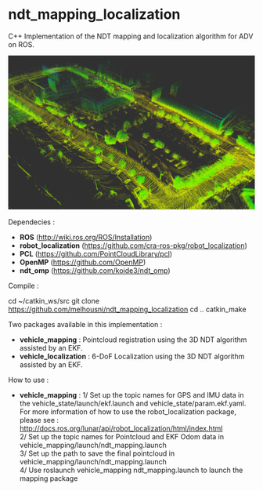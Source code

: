 # ndt_mapping_localization
C++ Implementation of the NDT mapping and localization algorithm for ADV on ROS.

![NDT Results](/image.png)

Dependecies :

- **ROS** (http://wiki.ros.org/ROS/Installation)
- **robot_localization** (https://github.com/cra-ros-pkg/robot_localization)
- **PCL** (https://github.com/PointCloudLibrary/pcl)
- **OpenMP** (https://github.com/OpenMP)
- **ndt_omp** (https://github.com/koide3/ndt_omp)

Compile :

cd ~/catkin_ws/src
git clone https://github.com/melhousni/ndt_mapping_localization
cd ..
catkin_make

Two packages available in this implementation :

- **vehicle_mapping** : Pointcloud registration using the 3D NDT algorithm assisted by an EKF.
- **vehicle_localization** : 6-DoF Localization using the 3D NDT algorithm assisted by an EKF.

How to use :

- **vehicle_mapping** : 
  1/ Set up the topic names for GPS and IMU data in the vehicle_state/launch/ekf.launch and vehicle_state/param.ekf.yaml. For more information of how to use the robot_localization package, please see : http://docs.ros.org/lunar/api/robot_localization/html/index.html  
  2/ Set up the topic names for Pointcloud and EKF Odom data in vehicle_mapping/launch/ndt_mapping.launch  
  3/ Set up the path to save the final pointcloud in vehicle_mapping/launch/ndt_mapping.launch  
  4/ Use roslaunch vehicle_mapping ndt_mapping.launch to launch the mapping package  
